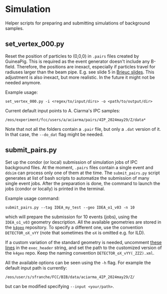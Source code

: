 # Simulation

Helper scripts for preparing and submitting simulations of background samples.

## set_vertex_000.py
Reset the position of particles to (0,0,0) in `.pairs` files 
created by GuineaPig. This is required as the event generator doesn't
include any B-field. Therefore, the positions are inexact, especially if
particles travel for radiuses larger than the beam pipe.
E.g. see slide 5 in
[Brieuc slides](https://indico.cern.ch/event/1559862/contributions/6608302/attachments/3107855/5508385/20250721_StatusOfBkgStudiesWrtSoftware.pdf).
This adjustment is also inexact, but more realistic.
In the future it might not be needed anymore.

Example usage:
```
set_vertex_000.py -i <regex/to/input/dirs> -o <path/to/output/dir>
```
Current default input points to A. Ciarma's IPC samples:
```
/eos/experiment/fcc/users/a/aciarma/pairs/4IP_2024may29/Z/data*
```
Note that not all the folders contain a `.pair` file, 
but only a `.dat` version of it. In that case, the `--do_dat` flag might be needed.


## submit_pairs.py

Set up the condor (or local) submission of simulation jobs of 
IPC background files.
At the moment, `.pairs` files contain a single event
and `ddsim` can process only one of them at the time.
The  `submit_pairs.py` script generates at list of bash scripts
to automatize the submission of many single event jobs.
After the preparation is done, the command to launch the jobs
(condor or locally) is printed in the terminal.

Example usage command:
```
submit_pairs.py --tag IDEA_my_test --geo IDEA_o1_v03 -n 10
```
which will prepare the submission for 10 events (jobs),
using the `IDEA_o1_v03` geometry description.
All the available geometries are stored in the
[`k4geo`](https://github.com/key4hep/k4geo/tree/main)
repository.
To specify a different one, use the convention `DETECTOR_oX_vYY`
(note that sometimes the `oX` is omitted e.g. for ILD).


If a custom variation of the standard geometry is needed, 
uncomment  [these lines](submit_pairs.py#L76-L78)
in the `exec_header` string,
and set the path to the customized version of the `k4geo` repo.
Keep the naming convention `DETECTOR_oX_vYY(_ZZZ).xml`.

All the available options can be seen using the `-h` flag.
For example the default input path is currently:
```
/eos/user/s/sfranche/FCC/BIB/data/aciarma_4IP_2024may29/Z/
``` 
but can be modified specifying `--input <your/path>`.


